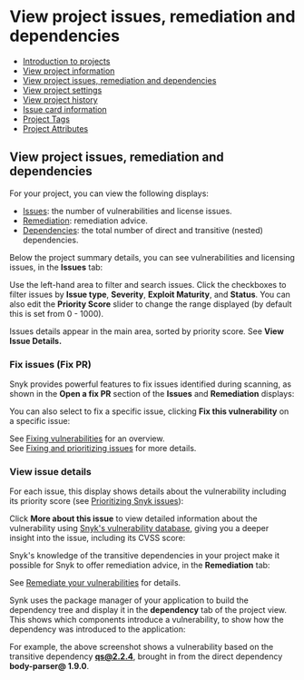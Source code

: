 # View project issues, remediation and dependencies

* [ Introduction to projects](https://github.com/snyk/user-docs/tree/58f91d848e16ddf2ffcca3711d6b8852412be402/hc/en-us/articles/360019058297-Introduction-to-projects/README.md)
* [ View project information](https://github.com/snyk/user-docs/tree/58f91d848e16ddf2ffcca3711d6b8852412be402/hc/en-us/articles/360011450838-View-project-information/README.md)
* [ View project issues, remediation and dependencies](https://github.com/snyk/user-docs/tree/58f91d848e16ddf2ffcca3711d6b8852412be402/hc/en-us/articles/360016910877-View-project-issues-remediation-and-dependencies/README.md)
* [ View project settings](https://github.com/snyk/user-docs/tree/58f91d848e16ddf2ffcca3711d6b8852412be402/hc/en-us/articles/360017002718-View-project-settings/README.md)
* [ View project history](https://github.com/snyk/user-docs/tree/58f91d848e16ddf2ffcca3711d6b8852412be402/hc/en-us/articles/360016910977-View-project-history/README.md)
* [ Issue card information](https://github.com/snyk/user-docs/tree/58f91d848e16ddf2ffcca3711d6b8852412be402/hc/en-us/articles/360018049037-Issue-card-information/README.md)
* [ Project Tags](https://github.com/snyk/user-docs/tree/58f91d848e16ddf2ffcca3711d6b8852412be402/hc/en-us/articles/360013865038-Project-Tags/README.md)
* [ Project Attributes](https://github.com/snyk/user-docs/tree/58f91d848e16ddf2ffcca3711d6b8852412be402/hc/en-us/articles/360012703537-Project-Attributes/README.md)

## View project issues, remediation and dependencies

For your project, you can view the following displays:

* [Issues](untitled-267.md): the number of vulnerabilities and license issues.
* [Remediation](untitled-267.md): remediation advice.
* [Dependencies](untitled-267.md): the total number of direct and transitive \(nested\) dependencies.

Below the project summary details, you can see vulnerabilities and licensing issues, in the **Issues** tab:

Use the left-hand area to filter and search issues. Click the checkboxes to filter issues by **Issue type**, **Severity**, **Exploit Maturity**, and **Status**. You can also edit the **Priority Score** slider to change the range displayed \(by default this is set from 0 - 1000\).

Issues details appear in the main area, sorted by priority score. See **View Issue Details.**

### Fix issues \(Fix PR\)

Snyk provides powerful features to fix issues identified during scanning, as shown in the **Open a fix PR** section of the **Issues** and **Remediation** displays:

You can also select to fix a specific issue, clicking **Fix this vulnerability** on a specific issue:

See [Fixing vulnerabilities](https://support.snyk.io/hc/en-us/articles/360011484018-Fixing-vulnerabilities) for an overview.  
See [Fixing and prioritizing issues](https://support.snyk.io/hc/en-us/categories/360001328418-Fixing-and-prioritizing-issues) for more details.

### View issue details

For each issue, this display shows details about the vulnerability including its priority score \(see [Prioritizing Snyk issues](https://support.snyk.io/hc/en-us/articles/360009884837-Prioritizing-Snyk-issues)\):

Click **More about this issue** to view detailed information about the vulnerability using [Snyk's vulnerability database](https://snyk.io/product/vulnerability-database/), giving you a deeper insight into the issue, including its CVSS score:

Snyk's knowledge of the transitive dependencies in your project make it possible for Snyk to offer remediation advice, in the **Remediation** tab:

See [Remediate your vulnerabilities](https://support.snyk.io/hc/en-us/articles/360006113798-Remediate-your-vulnerabilities) for details.

Synk uses the package manager of your application to build the dependency tree and display it in the **dependency** tab of the project view. This shows which components introduce a vulnerability, to show how the dependency was introduced to the application:

For example, the above screenshot shows a vulnerability based on the transitive dependency **qs@2.2.4**, brought in from the direct dependency **body-parser@ 1.9.0**.


